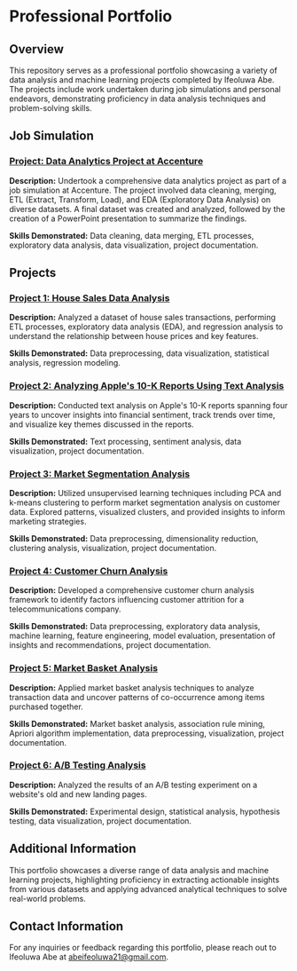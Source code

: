 # Professional Portfolio

## Overview

This repository serves as a professional portfolio showcasing a variety of data analysis and machine learning projects completed by Ifeoluwa Abe. The projects include work undertaken during job simulations and personal endeavors, demonstrating proficiency in data analysis techniques and problem-solving skills.

## Job Simulation

### [Project: Data Analytics Project at Accenture](https://github.com/Sirius-Ife/accenture)

**Description:** Undertook a comprehensive data analytics project as part of a job simulation at Accenture. The project involved data cleaning, merging, ETL (Extract, Transform, Load), and EDA (Exploratory Data Analysis) on diverse datasets. A final dataset was created and analyzed, followed by the creation of a PowerPoint presentation to summarize the findings.

**Skills Demonstrated:** Data cleaning, data merging, ETL processes, exploratory data analysis, data visualization, project documentation.

## Projects

### [Project 1: House Sales Data Analysis](https://github.com/Sirius-Ife/houseSales_analysis)

**Description:** Analyzed a dataset of house sales transactions, performing ETL processes, exploratory data analysis (EDA), and regression analysis to understand the relationship between house prices and key features.

**Skills Demonstrated:** Data preprocessing, data visualization, statistical analysis, regression modeling.

### [Project 2: Analyzing Apple's 10-K Reports Using Text Analysis](https://github.com/Sirius-Ife/Analyzing-Apple-s-10-K-Reports-Using-Text-Analysis/tree/main)

**Description:** Conducted text analysis on Apple's 10-K reports spanning four years to uncover insights into financial sentiment, track trends over time, and visualize key themes discussed in the reports.

**Skills Demonstrated:** Text processing, sentiment analysis, data visualization, project documentation.

### [Project 3: Market Segmentation Analysis](https://github.com/Sirius-Ife/market_segementation_analysis)

**Description:** Utilized unsupervised learning techniques including PCA and k-means clustering to perform market segmentation analysis on customer data. Explored patterns, visualized clusters, and provided insights to inform marketing strategies.

**Skills Demonstrated:** Data preprocessing, dimensionality reduction, clustering analysis, visualization, project documentation.

### [Project 4: Customer Churn Analysis](https://github.com/Sirius-Ife/customer_churn_analysis-updated-)

**Description:** Developed a comprehensive customer churn analysis framework to identify factors influencing customer attrition for a telecommunications company.

**Skills Demonstrated:** Data preprocessing, exploratory data analysis, machine learning, feature engineering, model evaluation, presentation of insights and recommendations, project documentation.

### [Project 5: Market Basket Analysis](https://github.com/Sirius-Ife/market_basket_analysis)

**Description:** Applied market basket analysis techniques to analyze transaction data and uncover patterns of co-occurrence among items purchased together.

**Skills Demonstrated:** Market basket analysis, association rule mining, Apriori algorithm implementation, data preprocessing, visualization, project documentation.

### [Project 6: A/B Testing Analysis](https://github.com/Sirius-Ife/a-b_testing_analysis)

**Description:** Analyzed the results of an A/B testing experiment on a website's old and new landing pages.

**Skills Demonstrated:** Experimental design, statistical analysis, hypothesis testing, data visualization, project documentation.

## Additional Information

This portfolio showcases a diverse range of data analysis and machine learning projects, highlighting proficiency in extracting actionable insights from various datasets and applying advanced analytical techniques to solve real-world problems.

## Contact Information

For any inquiries or feedback regarding this portfolio, please reach out to Ifeoluwa Abe at abeifeoluwa21@gmail.com.


